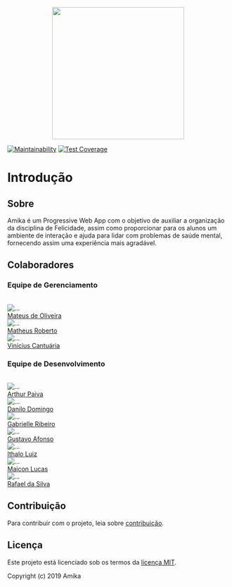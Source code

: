 <p align="center"> <img src="assets/img/logo.png" width="auto" height="300" />
<br>

[![Maintainability](https://api.codeclimate.com/v1/badges/fa0fbed2c8fa7014e542/maintainability)](https://codeclimate.com/github/fga-eps-mds/2019.2-Amika-Backend/maintainability)
[![Test Coverage](https://api.codeclimate.com/v1/badges/fa0fbed2c8fa7014e542/test_coverage)](https://codeclimate.com/github/fga-eps-mds/2019.2-Amika-Backend/test_coverage)
# Introdução


## Sobre
Amika é um Progressive Web App com o objetivo de auxiliar a organização da disciplina de Felicidade, assim como proporcionar para os alunos um ambiente de interação e ajuda para lidar com problemas de saúde mental, fornecendo assim uma experiência mais agradável.


## Colaboradores

### Equipe de Gerenciamento

<br>
<div class="container">
  <div class="row">
    <div class="col-sm container-img">
        <img src="./assets/img/time/oliveira.jpeg" alt="..." class="img-thumbnail image">
            <div class="middle">
              <div class="text">
                <a href="https://github.com/MateusO97">Mateus de Oliveira</a>
              </div>
            </div>
    </div>
    <div class="col-sm container-img">
      <img src="./assets/img/time/roberto.jpeg" alt="..." class="img-thumbnail image">  
          <div class="middle">
            <div class="text">
            <a href="https://github.com/Matheus456">Matheus Roberto</a>
            </div>
          </div>
    </div>
    <div class="col-sm container-img">
    <img src="./assets/img/time/cantuaria.jpeg" alt="..." class="img-thumbnail image">
        <div class="middle">
          <div class="text">
          <a href="https://github.com/cantuariavc">Vinícius Cantuária</a>
          </div>
        </div>
    </div>
  </div>

### Equipe de Desenvolvimento

<br>
<div class="container">
  <div class="row">
    <div class="col-sm-4 container-img">
        <img src="./assets/img/time/arthur.jpeg" alt="..." class="img-thumbnail image">
            <div class="middle">
              <div class="text">
                <a href="https://github.com/ArthurPaivaT">Arthur Paiva</a>
              </div>
            </div>
    </div>
    <div class="col-sm-4 container-img">
      <img src="./assets/img/time/danilo.jpeg" alt="..." class="img-thumbnail image">  
          <div class="middle">
            <div class="text">
            <a href="https://github.com/Danilow200">Danilo Domingo</a>
            </div>
          </div>
    </div>
    <div class="col-sm-4 container-img">
    <img src="./assets/img/time/gabrielle.jpeg" alt="..." class="img-thumbnail image">
        <div class="middle">
          <div class="text">
          <a href="https://github.com/Gabrielle-Ribeiro">Gabrielle Ribeiro</a>
          </div>
        </div>
        </div>
    <div class="col-sm-4 container-img">
    <img src="./assets/img/time/gustavo.jpeg" alt="..." class="img-thumbnail image">
        <div class="middle">
          <div class="text">
          <a href="https://github.com/GustavoAPS">Gustavo Afonso</a>
          </div>
        </div>
        </div>
    <div class="col-sm-4 container-img">
    <img src="./assets/img/time/ithalo.jpeg" alt="..." class="img-thumbnail image">
        <div class="middle">
          <div class="text">
          <a href="https://github.com/ithaloazevedo">Ithalo Luiz</a>
          </div>
        </div>
        </div>
    <div class="col-sm-4 container-img">
    <img src="./assets/img/time/maicon.jpeg" alt="..." class="img-thumbnail image">
        <div class="middle">
          <div class="text">
          <a href="https://github.com/MaiconMares">Maicon Lucas</a>
          </div>
        </div>
        </div>
    <div class="col-sm-4 container-img">
    <img src="./assets/img/time/rafael.jpg" alt="..." class="img-thumbnail image">
        <div class="middle">
          <div class="text">
          <a href="https://github.com/thefael">Rafael da Silva</a>
          </div>
        </div>
        </div>
    </div>
  </div>

## Contribuição

Para contribuir com o projeto, leia sobre [contribuição](https://github.com/fga-eps-mds/2019.2-Grupo9/blob/master/.github/CONTRIBUTING.md).

## Licença

Este projeto está licenciado sob os termos da [licença MIT](https://github.com/fga-eps-mds/2019.2-Amika-Wiki/blob/master/LICENSE).

Copyright (c) 2019 Amika
